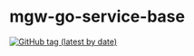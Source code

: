 mgw-go-service-base
=======

[![GitHub tag (latest by date)](https://img.shields.io/github/v/tag/SENERGY-Platform/mgw-go-service-base?label=latest)](https://github.com/SENERGY-Platform/mgw-go-service-base/tags)
